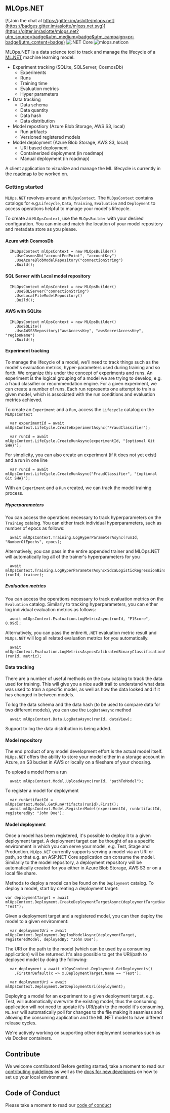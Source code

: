 ## MLOps.NET
[![Join the chat at https://gitter.im/aslotte/mlops.net](https://badges.gitter.im/aslotte/mlops.net.svg)](https://gitter.im/aslotte/mlops.net?utm_source=badge&utm_medium=badge&utm_campaign=pr-badge&utm_content=badge) ![.NET Core](https://github.com/aslotte/MLOps.NET/workflows/.NET%20Core/badge.svg) ![mlops.neticon](https://img.shields.io/nuget/v/MLOps.NET.svg)

MLOps.NET is a data science tool to track and manage the lifecycle of a [ML.NET](https://github.com/dotnet/machinelearning) machine learning model.

- Experiment tracking (SQLite, SQLServer, CosmosDb)
  - Experiments
  - Runs
  - Training time
  - Evaluation metrics
  - Hyper parameters
- Data tracking
  - Data schema
  - Data quantity
  - Data hash
  - Data distribution
- Model repostiory (Azure Blob Storage, AWS S3, local)
  - Run artifacts
  - Versioned registered models
- Model deployment (Azure Blob Storage, AWS S3, local)
  - URI based deployment
  - Containerized deployment (in roadmap)
  - Manual deployment (in roadmap)
  
A client application to vizualize and manage the ML lifecycle is currently in the [roadmap](https://github.com/aslotte/MLOps.NET/blob/master/images/roadmap.png) to be worked on.

### Getting started

`MLOps.NET` revolves around an `MLOpsContext`. The `MLOpsContext` contains catalogs for e.g.`Lifecycle`, `Data`, `Training`, `Evaluation` and `Deployment` to access operations helpful to manage your model's lifecycle.

To create an `MLOpsContext`, use the `MLOpsBuilder` with your desired configuration. You can mix and match the location of your model repository and metadata store as you please.

#### Azure with CosmosDb
```
  IMLOpsContext mlOpsContext = new MLOpsBuilder()
    .UseCosmosDb("accountEndPoint", "accountKey")
    .UseAzureBlobModelRepository("connectionString")
    .Build();
```

#### SQL Server with Local model repository
```
  IMLOpsContext mlOpsContext = new MLOpsBuilder()
    .UseSQLServer("connectionString")
    .UseLocalFileModelRepository()
    .Build();
```

#### AWS with SQLite
```
  IMLOpsContext mlOpsContext = new MLOpsBuilder()
    .UseSQLite()
    .UseAWSS3Repository("awsAccessKey", "awsSecretAccessKey", "regionName")
    .Build();
```

#### Experiment tracking
To manage the lifecycle of a model, we'll need to track things such as the model's evaluation metrics, hyper-parameters used during training and so forth. We organize this under the concept of experiments and runs. An experiment is the logical grouping of a model we are trying to develop, e.g. a fraud classifier or recommendation engine. For a given experiment, we can create a number of runs. Each run represents one attempt to train a given model, which is associated with the run conditions and evaluation metrics achieved. 

To create an `Experiment` and a `Run`, access the `Lifecycle` catalog on the `MLOpsContext`
```
  var experimentId = await mlOpsContext.LifeCycle.CreateExperimentAsync("FraudClassifier");

  var runId = await mlOpsContext.LifeCycle.CreateRunAsync(experimentId, "{optional Git SHA}");
```

For simplicity, you can also create an experiment (if it does not yet exist) and a run in one line
```
  var runId = await mlOpsContext.LifeCycle.CreateRunAsync("FraudClassifier", "{optional Git SHA}");
```

With an `Experiment` and a `Run` created, we can track the model training process.

##### Hyperparameters
You can access the operations necessary to track hyperparameters on the `Training` catalog. You can either track individual hyperparameters, such as number of epocs as follows:
```
  await mlOpsContext.Training.LogHyperParameterAsync(runId, "NumberOfEpochs", epocs);
```

Alternatively, you can pass in the entire appended trainer and MLOps.NET will automatically log all of the trainer's hyperparameters for you
```
  await mlOpsContext.Training.LogHyperParameterAsync<SdcaLogisticRegressionBinaryTrainer>(runId, trainer);
```

##### Evaluation metrics
You can access the operations necessary to track evaluation metrics on the `Evaluation` catalog. Similarly to tracking hyperparameters, you can either log individual evaluation metrics as follows:
```
  await mlOpsContext.Evaluation.LogMetricAsync(runId, "F1Score", 0.99d);
```

Alternatively, you can pass the entire `ML.NET` evaluation metric result and `MLOps.NET` will log all related evaluation metrics for you automatically.
```
  await mlOpsContext.Evaluation.LogMetricsAsync<CalibratedBinaryClassificationMetrics>(runId, metric);
```


#### Data tracking
There are a number of useful methods on the `Data` catalog to track the data used for training. This will give you a nice audit trail to understand what data was used to train a specific model, as well as how the data looked and if it has changed in between models.

To log the data schema and the data hash (to be used to compare data for two different models), you can use the `LogDataAsync` method
```
  await mlOpsContext.Data.LogDataAsync(runId, dataView);
```

Support to log the data distribution is being added.

#### Model repository
The end product of any model development effort is the actual model itself. `MLOps.NET` offers the ability to store your model either in a storage account in Azure, an S3 bucket in AWS or locally on a fileshare of your choosing. 

To upload a model from a run
```
  await mlOpsContext.Model.UploadAsync(runId, "pathToModel");
```

To register a model for deployment
```
  var runArtifactId = mlOpsContext.Model.GetRunArtifacts(runId).First();
  await mlOpsContext.Model.RegisterModel(experimentId, runArtifactId, registeredBy: "John Doe");
```

#### Model deployment
Once a model has been registered, it's possible to deploy it to a given deployment target. A deployment target can be thought of as a specific environment in which you can serve your model, e.g. Test, Stage and Production. `MLOps.NET` currently supports serving a model via an URI or path, so that e.g. an ASP.NET Core application can consume the model. Similarily to the model repository, a deployment repository will be automatically created for you either in Azure Blob Storage, AWS S3 or on a local file share.

Methods to deploy a model can be found on the `Deployment` catalog. 
To deploy a model, start by creating a deployment target:

```
var deploymentTarget = await mlOpsContext.Deployment.CreateDeploymentTargetAsync(deploymentTargetName: "Test");
```

Given a deployment target and a registered model, you can then deploy the model to a given environment:

```
  var deploymentUri = await mlOpsContext.Deployment.DeployModelAsync(deploymentTarget, registeredModel, deployedBy: "John Doe");
```
The URI or the path to the model (which can be used by a consuming application) will be returned. It's also possible to get the URI/path to deployed model by doing the following:

```
  var deployment = await mlOpsContext.Deployment.GetDeployments()
    .FirstOrDefault(x => x.DeploymentTarget.Name == "Test");

  var deploymentUri = await mlOpsContext.Deployment.GetDeploymentUri(deployment);
```

Deploying a model for an experiment to a given deployment target, e.g. Test, will automatically overwrite the existing model, thus the consuming application will not need to update it's URI/path to the model it's consuming. `ML.NET` will automatically poll for changes to the file making it seamless and allowing the consuming application and the ML.NET model to have different release cycles.

We're actively working on supporting other deployment scenarios such as via Docker containers. 

## Contribute
We welcome contributors! Before getting started, take a moment to read our [contributing guidelines](https://github.com/aslotte/MLOps.NET/blob/master/Contributing.md) as well as the [docs for new developers](https://github.com/aslotte/MLOps.NET/wiki/Contributing-to-the-repository) on how to set up your local environment.

## Code of Conduct
Please take a moment to read our [code of conduct](https://github.com/aslotte/MLOps.NET/blob/master/CODE_OF_CONDUCT.md) 

